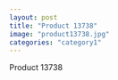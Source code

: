 ```yaml
---
layout: post
title: "Product 13738"
image: "product13738.jpg"
categories: "category1"
---
```

Product 13738
